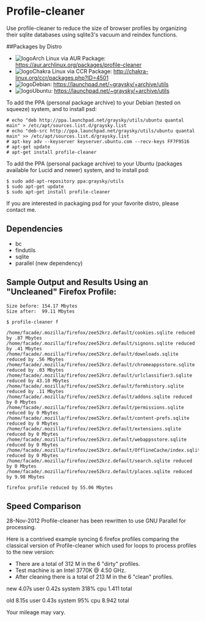 # Profile-cleaner
Use profile-cleaner to reduce the size of browser profiles by organizing their sqlite databases using sqlite3's vacuum and reindex functions.

##Packages by Distro
* ![logo](http://www.monitorix.org/imgs/archlinux.png "arch logo")Arch Linux via AUR Package: https://aur.archlinux.org/packages/profile-cleaner
* ![logo](http://chakra-linux.org/img/icon/chakra-kde_32.png "chakra logo")Chakra Linux via CCR Package: http://chakra-linux.org/ccr/packages.php?ID=4501
* ![logo](http://www.monitorix.org/imgs/debian.png "debian logo")Debian: https://launchpad.net/~graysky/+archive/utils
* ![logo](http://www.monitorix.org/imgs/ubuntu.png "ubuntu logo")Ubuntu: https://launchpad.net/~graysky/+archive/utils

To add the PPA (personal package archive) to your Debian (tested on squeeze) system, and to install psd:

    # echo "deb http://ppa.launchpad.net/graysky/utils/ubuntu quantal main" > /etc/apt/sources.list.d/graysky.list
    # echo "deb-src http://ppa.launchpad.net/graysky/utils/ubuntu quantal main" >> /etc/apt/sources.list.d/graysky.list
    # apt-key adv --keyserver keyserver.ubuntu.com --recv-keys FF7F9516
    # apt-get update
    # apt-get install profile-cleaner

To add the PPA (personal package archive) to your Ubuntu (packages available for Lucid and newer) system, and to install psd:

    $ sudo add-apt-repository ppa:graysky/utils
    $ sudo apt-get update
    $ sudo apt-get install profile-cleaner

If you are interested in packaging psd for your favorite distro, please contact me.

## Dependencies
* bc
* findutils
* sqlite
* parallel (new dependency)

## Sample Output and Results Using an "Uncleaned" Firefox Profile:

	Size before: 154.17 Mbytes
	Size after:  99.11 Mbytes

	$ profile-cleaner f
	
	/home/facade/.mozilla/firefox/zee52krz.default/cookies.sqlite reduced by .87 Mbytes
	/home/facade/.mozilla/firefox/zee52krz.default/signons.sqlite reduced by .41 Mbytes
	/home/facade/.mozilla/firefox/zee52krz.default/downloads.sqlite reduced by .56 Mbytes
	/home/facade/.mozilla/firefox/zee52krz.default/chromeappsstore.sqlite reduced by .03 Mbytes
	/home/facade/.mozilla/firefox/zee52krz.default/urlclassifier3.sqlite reduced by 43.10 Mbytes
	/home/facade/.mozilla/firefox/zee52krz.default/formhistory.sqlite reduced by .11 Mbytes
	/home/facade/.mozilla/firefox/zee52krz.default/addons.sqlite reduced by 0 Mbytes
	/home/facade/.mozilla/firefox/zee52krz.default/permissions.sqlite reduced by 0 Mbytes
	/home/facade/.mozilla/firefox/zee52krz.default/content-prefs.sqlite reduced by 0 Mbytes
	/home/facade/.mozilla/firefox/zee52krz.default/extensions.sqlite reduced by 0 Mbytes
	/home/facade/.mozilla/firefox/zee52krz.default/webappsstore.sqlite reduced by 0 Mbytes
	/home/facade/.mozilla/firefox/zee52krz.default/OfflineCache/index.sqlite reduced by 0 Mbytes
	/home/facade/.mozilla/firefox/zee52krz.default/search.sqlite reduced by 0 Mbytes
	/home/facade/.mozilla/firefox/zee52krz.default/places.sqlite reduced by 9.98 Mbytes

	firefox profile reduced by 55.06 Mbytes

## Speed Comparison
28-Nov-2012		Profile-cleaner has been rewritten to use GNU Parallel for processing.

Here is a contrived example syncing 6 firefox profiles comparing the classical version of Profile-cleaner which used for loops to process profiles to the new version:

* There are a total of 312 M in the 6 "dirty" profiles.
* Test machine is an Intel 3770K @ 4.50 GHz.
* After cleaning there is a total of 213 M in the 6 "clean" profiles.

new 4.07s user 0.42s system 318% cpu 1.411 total

old 8.15s user 0.43s system 95% cpu 8.942 total

Your mileage may vary.
